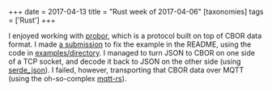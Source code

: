 +++
date = 2017-04-13
title = "Rust week of 2017-04-06"
[taxonomies]
tags = ['Rust']
+++

I enjoyed working with [probor], which is a protocol built on top of
CBOR data format. I made [a submission] to fix the example in the
README, using the code in [examples/directory]. I managed to turn JSON
to CBOR on one side of a TCP socket, and decode it back to JSON on the
other side (using [serde_json]). I failed, however, transporting that
CBOR data over MQTT (using the oh-so-complex [mqtt-rs]).

  [probor]: https://github.com/tailhook/probor
  [a submission]: https://github.com/tailhook/probor/pull/6
  [examples/directory]: https://github.com/tailhook/probor/tree/master/rust/examples
  [serde_json]: https://github.com/serde-rs/json
  [mqtt-rs]: https://github.com/zonyitoo/mqtt-rs
